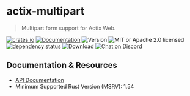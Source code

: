 # actix-multipart

> Multipart form support for Actix Web.

[![crates.io](https://img.shields.io/crates/v/actix-multipart?label=latest)](https://crates.io/crates/actix-multipart)
[![Documentation](https://docs.rs/actix-multipart/badge.svg?version=0.4.0)](https://docs.rs/actix-multipart/0.4.0)
![Version](https://img.shields.io/badge/rustc-1.57+-ab6000.svg)
![MIT or Apache 2.0 licensed](https://img.shields.io/crates/l/actix-multipart.svg)
<br />
[![dependency status](https://deps.rs/crate/actix-multipart/0.4.0/status.svg)](https://deps.rs/crate/actix-multipart/0.4.0)
[![Download](https://img.shields.io/crates/d/actix-multipart.svg)](https://crates.io/crates/actix-multipart)
[![Chat on Discord](https://img.shields.io/discord/771444961383153695?label=chat&logo=discord)](https://discord.gg/NWpN5mmg3x)

## Documentation & Resources

- [API Documentation](https://docs.rs/actix-multipart)
- Minimum Supported Rust Version (MSRV): 1.54
